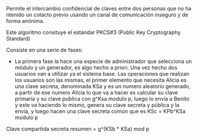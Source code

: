 Permite el intercambio confidencial de claves entre dos personas que no ha ntenido un cotacto previo usando un canal de comunicación inseguro y de forma anónima.

Este algoritmo consituye el estándar PKCS#3 (Public Key Cryptography Standard)

Consiste en una serie de fases:
* La primera fase la hace una especie de administrador que selecciona un módulo y un generador, es algo hecho a priori. Una vez hecho dos usuarios van a utilizar ya el sistema base. Las operaciones que realizan los usuarios son las mismas, el primer elemento que necesita Alicia es una clave secreta, denominada KSa y es un numero aleatorio generado, a partir de ese numero Alicia lo que va a hacer es calcular su clave primaria y su clave publica con g^Ksa modulo p, luego lo envía a Benito y este va haciendo lo mismo, genera su clave secreta y pública y la envía, y luego hacen una clave secreta común que es KSc = KPb^KSa modulo p

Clave compartida secreta resumen = g^(KSb * KSa) mod p